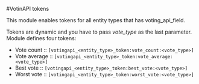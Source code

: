 #VotinAPI tokens

This module enables tokens for all entity types that has voting_api_field.

Tokens are dynamic and you have to pass _vote_type_ as the last parameter.
Module defines four tokens:
 - Vote count :: `[votingapi_<entity_type>_token:vote_count:<vote_type>]`
 - Vote average :: `[votingapi_<entity_type>_token:vote_average:<vote_type>]`
 - Best vote :: `[votingapi_<entity_type>_token:best_vote:<vote_type>]`
 - Worst vote :: `[votingapi_<entity_type>_token:worst_vote:<vote_type>]`

